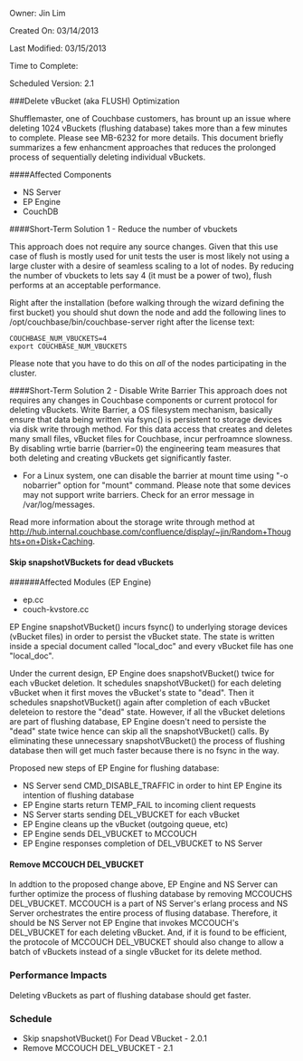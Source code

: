 Owner: Jin Lim

Created On: 03/14/2013

Last Modified: 03/15/2013

Time to Complete:  

Scheduled Version: 2.1

###Delete vBucket (aka FLUSH) Optimization

Shufflemaster, one of Couchbase customers, has brount up an issue where deleting 1024 vBuckets (flushing database) takes more than a few minutes to complete. Please see MB-6232 for more details. This document briefly summarizes a few enhancment approaches that reduces the prolonged process of sequentially deleting individual vBuckets.

####Affected Components

* NS Server
* EP Engine
* CouchDB

####Short-Term Solution 1 - Reduce the number of vbuckets

This approach does not require any source changes. Given that this use
case of flush is mostly used for unit tests the user is most likely
not using a large cluster with a desire of seamless scaling to a lot
of nodes. By reducing the number of vbuckets to lets say 4 (it must be
a power of two), flush performs at an acceptable performance.

Right after the installation (before walking through the wizard
defining the first bucket) you should shut down the node and add the
following lines to /opt/couchbase/bin/couchbase-server right after the
license text:

    COUCHBASE_NUM_VBUCKETS=4
    export COUCHBASE_NUM_VBUCKETS

Please note that you have to do this on _all_ of the nodes
participating in the cluster.

####Short-Term Solution 2 - Disable Write Barrier
This approach does not requires any changes in Couchbase components or current protocol for deleting vBuckets. Write Barrier, a OS filesystem mechanism, basically ensure that data being written via fsync() is persistent to storage devices via disk write through method. For this data access that creates and deletes many small files, vBucket files for Couchbase, incur perfroamnce slowness. By disabling wrtie barrie (barrier=0) the engineering team measures that both deleting and creating vBuckets get significantly faster.

* For a Linux system, one can disable the barrier at mount time using "-o nobarrier" option for "mount" command. Please note that some devices may not support write barriers. Check for an error message in /var/log/messages.

Read more information about the storage write through method at http://hub.internal.couchbase.com/confluence/display/~jin/Random+Thoughts+on+Disk+Caching.

#### Skip snapshotVBuckets for dead vBuckets

######Affected Modules (EP Engine)
* ep.cc
* couch-kvstore.cc

EP Engine snapshotVBucket() incurs fsync() to underlying storage devices (vBucket files) in order to persist the vBucket state. The state is written inside a special document called  "local_doc" and every vBucket file has one "local_doc". 

Under the current design, EP Engine does snapshotVBucket() twice for each vBucket deletion. It schedules snapshotVBucket() for each deleting vBucket when it first moves the vBucket's state to "dead". Then it schedules snapshotVBucket() again after completion of each vBucket deleteion to restore the "dead" state. However, if all the vBucket deletions are part of flushing database, EP Engine doesn't need to persiste the "dead" state twice hence can skip all the snapshotVBucket() calls. By eliminating these unnecessary snapshotVBucket() the process of flushing database then will get much faster because there is no fsync in the way.

Proposed new steps of EP Engine for flushing database: 
* NS Server send CMD_DISABLE_TRAFFIC in order to hint EP Engine its intention of flushing database
* EP Engine starts return TEMP_FAIL to incoming client requests
* NS Server starts sending DEL_VBUCKET for each vBucket
* EP Engine cleans up the vBucket (outgoing queue, etc)
* EP Engine sends DEL_VBUCKET to MCCOUCH
* EP Engine responses completion of DEL_VBUCKET to NS Server   

#### Remove MCCOUCH DEL_VBUCKET
In addtion to the proposed change above, EP Engine and NS Server can further optimize the process of flushing database by removing MCCOUCHS DEL_VBUCKET. MCCOUCH is a part of NS Server's erlang process and NS Server orchestrates the entire process of flusing database. Therefore, it should be NS Server not EP Engine that invokes MCCOUCH's DEL_VBUCKET for each deleting vBucket. And, if it is found to be efficient, the protocole of MCCOUCH  DEL_VBUCKET should also change to allow a batch of vBuckets instead of a single vBucket for its delete method.
   
### Performance Impacts
Deleting vBuckets as part of flushing database should get faster.

### Schedule
* Skip snapshotVBucket() For Dead VBucket - 2.0.1
* Remove MCCOUCH DEL_VBUCKET - 2.1
